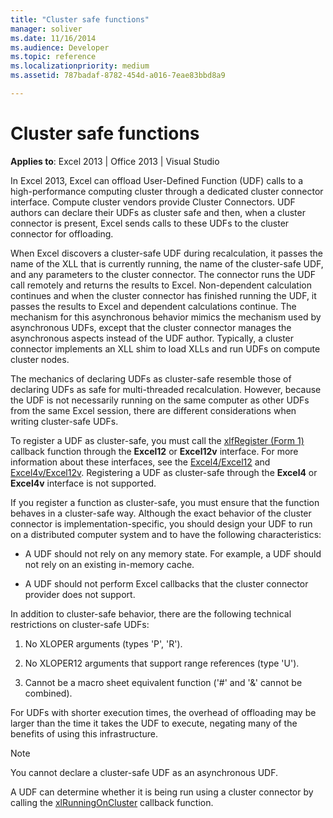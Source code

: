 ```yaml
---
title: "Cluster safe functions"
manager: soliver
ms.date: 11/16/2014
ms.audience: Developer
ms.topic: reference
ms.localizationpriority: medium
ms.assetid: 787badaf-8782-454d-a016-7eae83bbd8a9

---
```


# Cluster safe functions

**Applies to**: Excel 2013 | Office 2013 | Visual Studio 
  
In Excel 2013, Excel can offload User-Defined Function (UDF) calls to a high-performance computing cluster through a dedicated cluster connector interface. Compute cluster vendors provide Cluster Connectors. UDF authors can declare their UDFs as cluster safe and then, when a cluster connector is present, Excel sends calls to these UDFs to the cluster connector for offloading.
  
When Excel discovers a cluster-safe UDF during recalculation, it passes the name of the XLL that is currently running, the name of the cluster-safe UDF, and any parameters to the cluster connector. The connector runs the UDF call remotely and returns the results to Excel. Non-dependent calculation continues and when the cluster connector has finished running the UDF, it passes the results to Excel and dependent calculations continue. The mechanism for this asynchronous behavior mimics the mechanism used by asynchronous UDFs, except that the cluster connector manages the asynchronous aspects instead of the UDF author. Typically, a cluster connector implements an XLL shim to load XLLs and run UDFs on compute cluster nodes.
  
The mechanics of declaring UDFs as cluster-safe resemble those of declaring UDFs as safe for multi-threaded recalculation. However, because the UDF is not necessarily running on the same computer as other UDFs from the same Excel session, there are different considerations when writing cluster-safe UDFs.
  
To register a UDF as cluster-safe, you must call the [xlfRegister (Form 1)](xlfregister-form-1.md) callback function through the **Excel12** or **Excel12v** interface. For more information about these interfaces, see the [Excel4/Excel12](excel4-excel12.md) and [Excel4v/Excel12v](excel4v-excel12v.md). Registering a UDF as cluster-safe through the **Excel4** or **Excel4v** interface is not supported. 
  
If you register a function as cluster-safe, you must ensure that the function behaves in a cluster-safe way. Although the exact behavior of the cluster connector is implementation-specific, you should design your UDF to run on a distributed computer system and to have the following characteristics:
  
- A UDF should not rely on any memory state. For example, a UDF should not rely on an existing in-memory cache.
    
- A UDF should not perform Excel callbacks that the cluster connector provider does not support.
    
In addition to cluster-safe behavior, there are the following technical restrictions on cluster-safe UDFs:
  
1. No XLOPER arguments (types 'P', 'R').
    
2. No XLOPER12 arguments that support range references (type 'U').
    
3. Cannot be a macro sheet equivalent function ('#' and '&amp;' cannot be combined).
    
For UDFs with shorter execution times, the overhead of offloading may be larger than the time it takes the UDF to execute, negating many of the benefits of using this infrastructure.
  
> [!NOTE]
> You cannot declare a cluster-safe UDF as an asynchronous UDF. 
  
A UDF can determine whether it is being run using a cluster connector by calling the [xlRunningOnCluster](xlrunningoncluster.md) callback function. 
  

